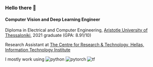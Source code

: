 ### Hello there 👋

#### Computer Vision and Deep Learning Engineer

Diploma in Electrical and Computer Engineering, [Aristotle University of Thessaloniki](https://www.auth.gr/), 2021 graduate (GPA: 8.91/10)

Research Assistant at [The Centre for Research & Technology, Hellas, Information Technology Institute](https://www.iti.gr/iti/index.html)

I mostly work using ![python](https://img.shields.io/badge/Python-FFD43B?style=for-the-badge&logo=python&logoColor=blue) ![pytorch](https://img.shields.io/badge/PyTorch-EE4C2C?style=for-the-badge&logo=PyTorch&logoColor=white) ![tf](https://img.shields.io/badge/TensorFlow-FF6F00?style=for-the-badge&logo=TensorFlow&logoColor=white)

